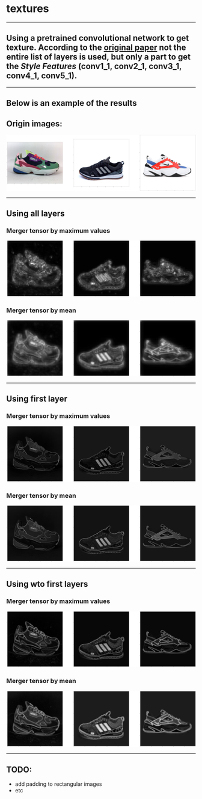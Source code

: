 # textures

-----

## Using a pretrained convolutional network to get texture. According to the [original paper](https://www.cv-foundation.org/openaccess/content_cvpr_2016/papers/Gatys_Image_Style_Transfer_CVPR_2016_paper.pdf) not the entire list of layers is used, but only a part to get the *Style Features* (conv1_1, conv2_1, conv3_1, conv4_1, conv5_1).

-----

## Below is an example of the results

## Origin images:

![Alt text](data/imgs/origin.png)

-----

## Using all layers

### Merger tensor by maximum values
![Alt text](data/imgs/all_layers_max.png)
### Merger tensor by mean
![Alt text](data/imgs/all_layers_mean.png)

-----

## Using first layer

### Merger tensor by maximum values
![Alt text](data/imgs/first_layer_max.png)
### Merger tensor by mean
![Alt text](data/imgs/first_layer_mean.png)

-----

## Using wto first layers

### Merger tensor by maximum values
![Alt text](data/imgs/fwo_first_layers_max.png)
### Merger tensor by mean
![Alt text](data/imgs/fwo_first_layers_mean.png)

-----

## TODO:
- add padding to rectangular images
- etс

